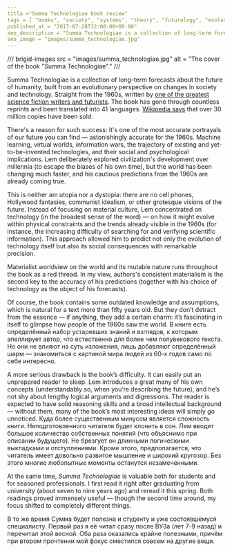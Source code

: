 ```yaml
---
titla ="Summa Technologiae book review"
tags = [ "books", "society", "systems", "theory", "futurology", "evolution", "interesting", "best", "popular-philosophy-books"]
published_at = "2017-07-28T12:00:00+00:00"
seo_description = "Summa Technologiae is a collection of long-term forecasts for the development of humanity, from the perspective of an evolutionary view on society and technology."
seo_image = "images/summa_technologiae.jpg"
---
```


/// brigid-images
src = "images/summa_technologiae.jpg"
alt = "The cover of the book \"Summa Technologiae\"."
///

Summa Technologiae is a collection of long-term forecasts about the future of humanity, built from an evolutionary perspective on changes in society and technology. Straight from the 1960s, written by [one of the greatest science fiction writers and futurists](https://en.wikipedia.org/wiki/Stanisław_Lem). The book has gone through countless reprints and been translated into 41 languages. [Wikipedia says](https://en.wikipedia.org/wiki/Summa_Technologiae) that over 30 million copies have been sold.

There's a reason for such success: it's one of the most accurate portrayals of our future you can find — astonishingly accurate for the 1960s. Machine learning, virtual worlds, information wars, the trajectory of existing and yet-to-be-invented technologies, and their social and psychological implications. Lem deliberately explored civilization's development over millennia (to escape the biases of his own time), but the world has been changing much faster, and his cautious predictions from the 1960s are already coming true.

<!-- more -->

This is neither am utopia nor a dystopia: there are no cell phones, Hollywood fantasies, communist idealism, or other grotesque visions of the future. Instead of focusing on material culture, Lem concentrated on technology (in the broadest sense of the word) — on how it might evolve within physical constraints and the trends already visible in the 1960s (for instance, the increasing difficulty of searching for and verifying scientific information). This approach allowed him to predict not only the evolution of technology itself but also its social consequences with remarkable precision.

Materialist worldview on the world and its mutable nature runs throughout the book as a red thread. In my view, authors's consistent materialism is the second key to the accuracy of his predictions (together with his choice of technology as the object of his forecasts).

Of course, the book contains some outdated knowledge and assumptions, which is natural for a text more than fifty years old. But they don’t detract from the essence — if anything, they add a certain charm: it’s fascinating in itself to glimpse how people of the 1960s saw the world.
В книге есть определённый набор устаревших знаний и взглядов, к которым апеллирует автор, что естественно для более чем полувекового текста. Но они не влияют на суть изложения, лишь добавляют определённый шарм — знакомиться с картиной мира людей из 60-х годов само по себе интересно.

A more serious drawback is the book’s difficulty. It can easily put an unprepared reader to sleep. Lem introduces a great many of his own concepts (understandably so, when you’re describing the future), and he’s not shy about lengthy logical arguments and digressions. The reader is expected to have solid reasoning skills and a broad intellectual background — without them, many of the book’s most interesting ideas will simply go unnoticed.
Куда более существенным минусом является сложность книги. Неподготовленного читателя будет клонить в сон. Лем вводит большое количество собственных понятий (что объяснимо при описании будущего). Не брезгует он длинными логическими выкладками и отступлениями. Кроме этого, предполагается, что читатель имеет довольно развитое мышление и широкий кругозор. Без этого многие любопытные моменты останутся незамеченными.

At the same time, *Summa Technologiae* is valuable both for students and for seasoned professionals. I first read it right after graduating from university (about seven to nine years ago) and reread it this spring. Both readings proved immensely useful — though the second time around, my focus shifted to completely different things.

В то же время Сумма будет полезна и студенту и уже состоявшемуся специалисту. Первый раз я её читал сразу после ВУЗа (лет 7-9 назад) и перечитал этой весной. Оба раза оказались крайне полезными, причём при втором прочтении мой фокус сместился совсем на другие вещи.
